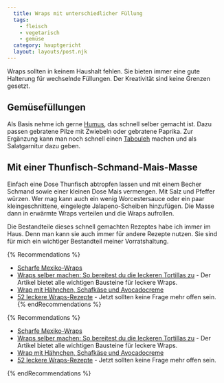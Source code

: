 ```yaml
---
  title: Wraps mit unterschiedlicher Füllung
  tags:
    - fleisch
    - vegetarisch
    - gemüse
  category: hauptgericht
  layout: layouts/post.njk
---
```


Wraps sollten in keinem Haushalt fehlen. Sie bieten immer eine gute Halterung für wechselnde Füllungen. Der Kreativität sind keine Grenzen gesetzt.

## Gemüsefüllungen

Als Basis nehme ich gerne [Humus](http://grochtdreis.de/flocke/2017/01/03/humus/), das schnell selber gemacht ist. Dazu passen gebratene Pilze mit Zwiebeln oder gebratene Paprika. Zur Ergänzung kann man noch schnell einen [Tabouleh](http://grochtdreis.de/flocke/2017/01/02/tabouleh/) machen und als Salatgarnitur dazu geben.

## Mit einer Thunfisch-Schmand-Mais-Masse

Einfach eine Dose Thunfisch abtropfen lassen und mit einem Becher Schmand sowie einer kleinen Dose Mais vermengen. Mit Salz und Pfeffer würzen. Wer mag kann auch ein wenig Worcestersauce oder ein paar kleingeschnittene, eingelegte Jalapeno-Scheiben hinzufügen. Die Masse dann in erwärmte Wraps verteilen und die Wraps aufrollen.

Die Bestandteile dieses schnell gemachten Rezeptes habe ich immer im Haus. Denn man kann sie auch immer für andere Rezepte nutzen. Sie sind für mich ein wichtiger Bestandteil meiner Vorratshaltung.

{% Recommendations %}
- [Scharfe Mexiko-Wraps](https://www.lecker.de/scharfe-mexiko-wraps-75033.html)
- [Wraps selber machen: So bereitest du die leckeren Tortillas zu](https://utopia.de/ratgeber/wraps-selber-machen-so-bereitest-du-die-leckeren-tortillas-zu/) - Der Artikel bietet alle wichtigen Bausteine für leckere Wraps.
- [Wrap mit Hähnchen, Schafkäse und Avocadocreme](https://emmikochteinfach.de/wrap-mit-haehnchen/)
- [52 leckere Wraps-Rezepte](https://www.lecker.de/rezepte/wraps) - Jetzt sollten keine Frage mehr offen sein.
{% endRecommendations %}

{% Recommendations %}
<ul>
<li><a href="https://www.lecker.de/scharfe-mexiko-wraps-75033.html">Scharfe Mexiko-Wraps</a></li>
<li><a href="https://utopia.de/ratgeber/wraps-selber-machen-so-bereitest-du-die-leckeren-tortillas-zu/">Wraps selber machen: So bereitest du die leckeren Tortillas zu</a> - Der Artikel bietet alle wichtigen Bausteine für leckere Wraps.</li>
<li><a href="https://emmikochteinfach.de/wrap-mit-haehnchen/">Wrap mit Hähnchen, Schafkäse und Avocadocreme</a></li>
<li><a href="https://www.lecker.de/rezepte/wraps">52 leckere Wraps-Rezepte</a> - Jetzt sollten keine Frage mehr offen sein.</li>
</ul>
{% endRecommendations %}

